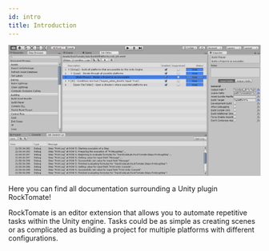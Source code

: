 ```yaml
---
id: intro
title: Introduction
---
```


![](assets/ui/rocktomate-workspace.png)

Here you can find all documentation surrounding a Unity plugin RockTomate!

RockTomate is an editor extension that allows you to automate repetitive tasks within the Unity engine. Tasks could be as simple as creating scenes or as complicated as building a project for multiple platforms with different configurations.
